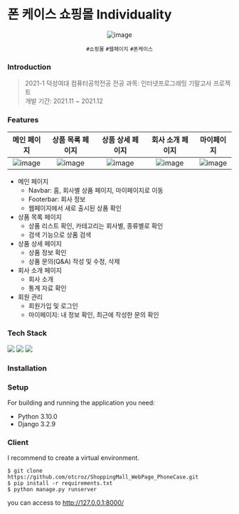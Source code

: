 # 폰 케이스 쇼핑몰 Individuality

<div align='center'>
  
![image](https://github.com/otcroz/ShoppingMall_WebPage_PhoneCase/assets/79989242/0e0b771a-8964-45e8-98c9-4112178b249a)

  `#쇼핑몰` `#웹페이지` `#폰케이스` 
  
</div>

### Introduction
> 2021-1 덕성여대 컴퓨터공학전공 전공 과목: 인터넷프로그래밍 기말고사 프로젝트 <br />
> 개발 기간: 2021.11 ~ 2021.12

### Features
| 메인 페이지 | 상품 목록 페이지 | 상품 상세 페이지 | 회사 소개 페이지 | 마이페이지 |
| :-----: | :-----: | :-----: | :-----: | :-----: |
|![image](https://github.com/otcroz/ShoppingMall_WebPage_PhoneCase/assets/79989242/b3e92ec3-63d0-405d-912c-990d992aed13)|![image](https://github.com/otcroz/ShoppingMall_WebPage_PhoneCase/assets/79989242/20ca12b5-f882-4dcb-85ad-465a77a32a31)|![image](https://github.com/otcroz/ShoppingMall_WebPage_PhoneCase/assets/79989242/617bb125-d02e-4c3e-8f13-5f0221ff0627)|![image](https://github.com/otcroz/ShoppingMall_WebPage_PhoneCase/assets/79989242/d35b1fdc-74e0-4608-a227-f690d71f9fd3)|![image](https://github.com/otcroz/ShoppingMall_WebPage_PhoneCase/assets/79989242/5f07a536-31e9-4d69-aeaa-901e54028844)|

* 메인 페이지
  * Navbar: 홈, 회사별 상품 페이지, 마이페이지로 이동
  * Footerbar: 회사 정보
  * 웹페이지에서 새로 출시된 상품 확인
* 상품 목록 페이지
  * 상품 리스트 확인, 카테고리는 회사별, 종류별로 확인
  * 검색 기능으로 상품 검색 
* 상품 상세 페이지
  * 상품 정보 확인
  * 상품 문의(Q&A) 작성 및 수정, 삭제
* 회사 소개 페이지
  * 회사 소개
  * 통계 자료 확인
* 회원 관리
  * 회원가입 및 로그인
  * 마이페이지: 내 정보 확인, 최근에 작성한 문의 확인


### Tech Stack

<img src="https://img.shields.io/badge/HTML5-E34F26?style=flat-square&logo=html5&logoColor=white"/> <img src="https://img.shields.io/badge/CSS3-1572B6?style=flat-square&logo=css3&logoColor=white"/> <img src="https://img.shields.io/badge/django-092E20?style=flat-square&logo=django&logoColor=white"/>


### Installation

### Setup
For building and running the application you need:
- Python 3.10.0
- Django 3.2.9

### Client
I recommend to create a virtual environment.
```
$ git clone https://github.com/otcroz/ShoppingMall_WebPage_PhoneCase.git
$ pip install -r requirements.txt
$ python manage.py runserver
```
you can access to http://127.0.0.1:8000/
